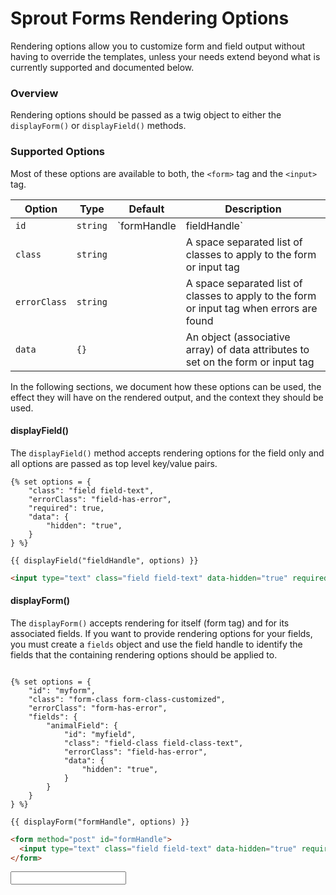 # Sprout Forms Rendering Options

Rendering options allow you to customize form and field output without having to override the templates, unless your needs extend beyond what is currently supported and documented below.

### Overview
Rendering options should be passed as a twig object to either the `displayForm()` or `displayField()` methods.

### Supported Options
Most of these options are available to both, the `<form>` tag and the `<input>` tag.

| Option  | Type     | Default                     | Description                                                             |
|---------|----------|-----------------------------|-------------------------------------------------------------------------|
| `id`    | `string` | `formHandle | fieldHandle`  | The id to assign to the form or input tag                               |
| `class` | `string` | | A space separated list of classes to apply to the form or input tag     |
| `errorClass` | `string` | | A space separated list of classes to apply to the form or input tag when errors are found |
| `data` | `{}` | | An object (associative array) of data attributes to set on the form or input tag

In the following sections, we document how these options can be used, the effect they will have on the rendered output, and the context they should be used.

#### displayField()
The `displayField()` method accepts rendering options for the field only and all options are passed as top level key/value pairs.

```twig
{% set options = {
    "class": "field field-text",
    "errorClass": "field-has-error",
    "required": true,
    "data": {
        "hidden": "true",
    }
} %}

{{ displayField("fieldHandle", options) }}
```

```html
<input type="text" class="field field-text" data-hidden="true" required value="" />
```

#### displayForm()
The `displayForm()` accepts rendering for itself (form tag) and for its associated fields. If you want to provide rendering options for your fields, you must create a `fields` object and use the field handle to identify the fields that the containing rendering options should be applied to.

```twig

{% set options = {
    "id": "myform",
    "class": "form-class form-class-customized",
    "errorClass": "form-has-error",
    "fields": {
        "animalField": {
            "id": "myfield",
            "class": "field-class field-class-text",
            "errorClass": "field-has-error",
            "data": {
                "hidden": "true",
            }
        }
    }
} %}

{{ displayForm("formHandle", options) }}

```

```html
<form method="post" id="formHandle">
  <input type="text" class="field field-text" data-hidden="true" required value="" />
</form>
```


<div class="field">
    <input type="text">
</div>
